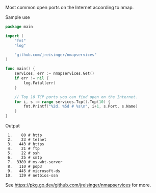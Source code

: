 Most common open ports on the Internet according to nmap.

Sample use

```go
package main

import (
	"fmt"
	"log"

	"github.com/jreisinger/nmapservices"
)

func main() {
	services, err := nmapservices.Get()
	if err != nil {
		log.Fatal(err)
	}

	// Top 10 TCP ports you can find open on the Internet.
	for i, s := range services.Tcp().Top(10) {
		fmt.Printf("%2d. %5d # %s\n", i+1, s.Port, s.Name)
	}
}
```

Output

```
 1.    80 # http
 2.    23 # telnet
 3.   443 # https
 4.    21 # ftp
 5.    22 # ssh
 6.    25 # smtp
 7.  3389 # ms-wbt-server
 8.   110 # pop3
 9.   445 # microsoft-ds
10.   139 # netbios-ssn
```

See https://pkg.go.dev/github.com/jreisinger/nmapservices for more.
